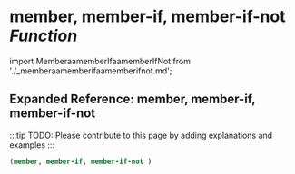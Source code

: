 # **member, member-if, member-if-not** *Function*

import MemberaamemberIfaamemberIfNot from './_memberaamemberifaamemberifnot.md';

<MemberaamemberIfaamemberIfNot />

## Expanded Reference: member, member-if, member-if-not

:::tip
TODO: Please contribute to this page by adding explanations and examples
:::

```lisp
(member, member-if, member-if-not )
```
